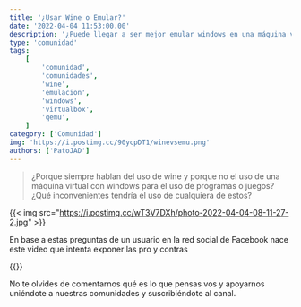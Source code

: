 ```yaml
---
title: '¿Usar Wine o Emular?'
date: '2022-04-04 11:53:00.00'
description: '¿Puede llegar a ser mejor emular windows en una máquina virtual que utilizar wine para correr aplicaciones?'
type: 'comunidad'
tags:
    [
        'comunidad',
        'comunidades',
        'wine',
        'emulacion',
        'windows',
        'virtualbox',
        'qemu',
    ]
category: ['Comunidad']
img: 'https://i.postimg.cc/90ycpDT1/winevsemu.png'
authors: ['PatoJAD']
---
```


> ¿Porque siempre hablan del uso de wine y porque no el uso de una máquina virtual con windows para el uso de programas o juegos? ¿Qué inconvenientes tendría el uso de cualquiera de estos?

{{< img src="https://i.postimg.cc/wT3V7DXh/photo-2022-04-04-08-11-27-2.jpg" >}}

En base a estas preguntas de un usuario en la red social de Facebook nace este video que intenta exponer las pro y contras

{{<youtube id="Cdqy0e2PB40">}}

No te olvides de comentarnos qué es lo que pensas vos y apoyarnos uniéndote a nuestras comunidades y suscribiéndote al canal.
